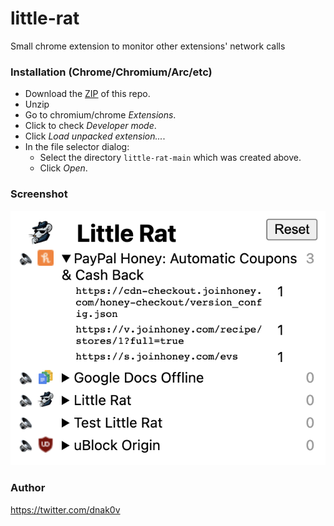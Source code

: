 # little-rat
Small chrome extension to monitor other extensions' network calls
### Installation (Chrome/Chromium/Arc/etc)
- Download the [ZIP](https://github.com/dnakov/little-rat/archive/refs/heads/main.zip) of this repo.
- Unzip
- Go to chromium/chrome *Extensions*.
- Click to check *Developer mode*.
- Click *Load unpacked extension...*.
- In the file selector dialog:
    - Select the directory `little-rat-main` which was created above.
    - Click *Open*.

### Screenshot
![screenshot](assets/Screenshot1.png)

### Author
https://twitter.com/dnak0v
